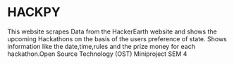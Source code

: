 # HACKPY
This website scrapes Data from the HackerEarth website and shows the upcoming Hackathons on the basis of the users preference of state. Shows information like the date,time,rules and the prize money for each hackathon.Open Source Technology (OST) Miniproject SEM 4
